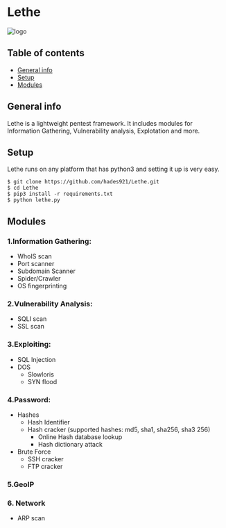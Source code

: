 # Lethe

[logo]: https://i.imgur.com/BFzx8y4.png "Logo Lethe"
![logo]
## Table of contents
* [General info](#general-info)
* [Setup](#setup)
* [Modules](#Modules)

## General info
Lethe is a lightweight pentest framework. It includes modules for Information Gathering, Vulnerability analysis, Explotation and more.

## Setup

Lethe runs on any platform that has python3 and setting it up is very easy.

```
$ git clone https://github.com/hades921/Lethe.git
$ cd Lethe
$ pip3 install -r requirements.txt
$ python lethe.py
```
	
## Modules

### 1.Information Gathering: 
  *  WhoIS scan 
  *  Port scanner 
  *  Subdomain Scanner 
  *  Spider/Crawler
  *  OS fingerprinting
### 2.Vulnerability Analysis: 
  * SQLI scan 
  * SSL scan 

### 3.Exploiting: 
  * SQL Injection
  * DOS
      * Slowloris
      * SYN flood 
### 4.Password: 
  * Hashes 
	* Hash Identifier 
	* Hash cracker (supported hashes: md5, sha1, sha256, sha3 256)
		* Online Hash database lookup 
		* Hash dictionary attack 
  * Brute Force 
	* SSH cracker 
	* FTP cracker 

### 5.GeoIP 

### 6. Network
  * ARP scan
	


	

